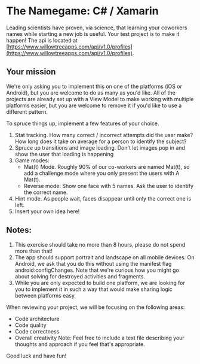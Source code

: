 # The Namegame: C# / Xamarin

Leading scientists have proven, via science, that learning your coworkers names while starting a new job is useful. Your test project is to make it happen! The api is located at [https://www.willowtreeapps.com/api/v1.0/profiles](https://www.willowtreeapps.com/api/v1.0/profiles).


## Your mission

We're only asking you to implement this on one of the platforms (iOS or Android), but you are welcome to do as many as you'd like. All of the projects are already set up with a View Model to make working with multiple platforms easier, but you are welcome to remove it if you'd like to use a different pattern.

To spruce things up, implement a few features of your choice.

1. Stat tracking. How many correct / incorrect attempts did the user make? How long does it take on average for a person to identify the subject?
2. Spruce up transitions and image loading.  Don't let images pop in and show the user that loading is happening
3. Game modes:
    * Mat(t) Mode. Roughly 90% of our co-workers are named Mat(t), so add a challenge mode where you only present the users with A Mat(t).
    * Reverse mode: Show one face with 5 names. Ask the user to identify the correct name.
4. Hint mode. As people wait, faces disappear until only the correct one is left.
5. Insert your own idea here!


## Notes:
1. This exercise should take no more than 8 hours, please do not spend more than that!
2. The app should support portrait and landscape on all mobile devices. On Android, we ask that you do this without using the manifest flag android:configChanges. Note that we're curious how you might go about solving for destroyed activities and fragments.
3. While you are only expected to build one platform, we are looking for you to implement it in such a way that would make sharing logic between platforms easy.

When reviewing your project, we will be focusing on the following areas:
* Code architecture
* Code quality
* Code correctness
* Overall creativity
Note: Feel free to include a text file describing your thoughts and approach if you feel that's appropriate. 

Good luck and have fun!